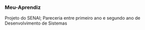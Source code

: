 ### Meu-Aprendiz
Projeto do SENAI; Pareceria entre primeiro ano e segundo ano de Desenvolvimento de Sistemas
